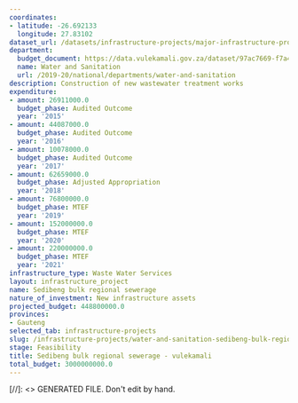 ```yaml
---
coordinates:
- latitude: -26.692133
  longitude: 27.83102
dataset_url: /datasets/infrastructure-projects/major-infrastructure-projects-by-national-departments
department:
  budget_document: https://data.vulekamali.gov.za/dataset/97ac7669-f7a4-40b6-a5bf-7843666fe0b5/resource/10d89fd3-0c5e-44b4-8b90-bb328c73586f/download/vote-36-water-and-sanitation.pdf
  name: Water and Sanitation
  url: /2019-20/national/departments/water-and-sanitation
description: Construction of new wastewater treatment works
expenditure:
- amount: 26911000.0
  budget_phase: Audited Outcome
  year: '2015'
- amount: 44087000.0
  budget_phase: Audited Outcome
  year: '2016'
- amount: 10078000.0
  budget_phase: Audited Outcome
  year: '2017'
- amount: 62659000.0
  budget_phase: Adjusted Appropriation
  year: '2018'
- amount: 76800000.0
  budget_phase: MTEF
  year: '2019'
- amount: 152000000.0
  budget_phase: MTEF
  year: '2020'
- amount: 220000000.0
  budget_phase: MTEF
  year: '2021'
infrastructure_type: Waste Water Services
layout: infrastructure_project
name: Sedibeng bulk regional sewerage
nature_of_investment: New infrastructure assets
projected_budget: 448800000.0
provinces:
- Gauteng
selected_tab: infrastructure-projects
slug: /infrastructure-projects/water-and-sanitation-sedibeng-bulk-regional-sewerage
stage: Feasibility
title: Sedibeng bulk regional sewerage - vulekamali
total_budget: 3000000000.0
---
```

[//]: <> GENERATED FILE. Don't edit by hand.